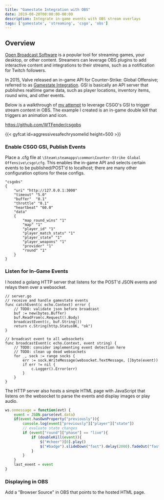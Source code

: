 ```yaml
---
title: "Gamestate Integration with OBS"
date: 2019-08-20T00:00:00-00:00
description: Integrate in-game events with OBS stream overlays
tags: ['gamestate', 'streaming', 'csgo', 'obs']
---
```


## Overview

[Open Broadcast Software](https://obsproject.com/) is a popular tool for streaming games, your desktop, or other content. Streamers can leverage OBS plugins to add interactive content and integrations to their streams, such as a notification for Twitch followers.

In 2015, Valve released an in-game API for Counter-Strike: Global Offensive; referred to as [Gamestate Integration](https://developer.valvesoftware.com/wiki/Counter-Strike:_Global_Offensive_Game_State_Integration). GSI is basically an API server that publishes realtime game data, such as player locations, inventory items, round wins, and other events.

Below is a walkthrough of [my attempt](https://github.com/WTFender/csgobs) to leverage CSGO's GSI to trigger stream content in OBS. The example I created is an in-game double kill that triggers an animation and icon.

https://github.com/WTFender/csgobs

{{< gyfcat id=aggressivesafechrysomelid height=500 >}}

### Enable CSGO GSI, Publish Events
Place a .cfg file at `\Steam\steamapps\common\Counter-Strike Global Offensive\csgo\cfg`. This enables the in-game API and selects certain events to be published/POST'd to localhost; there are many other configuration options for these configs.
```text
"csgobs"
{
    "uri" "http://127.0.0.1:3000"
    "timeout" "5.0"
    "buffer"  "0.1"
    "throttle" "0.1"
    "heartbeat" "60.0"
    "data"
    {
        "map_round_wins" "1"
        "map" "1"
        "player_id" "1"
        "player_match_stats" "1"
        "player_state" "1"
        "player_weapons" "1"
        "provider" "1"
        "round" "1"
    }
}
```

### Listen for In-Game Events
I hosted a golang HTTP server that listens for the POST'd JSON events and relays them over a websocket.
```golang
// server.go
// receive and handle gamestate events
func catchEvent(c echo.Context) error {
	// TODO: validate json before broadcast
	buf := new(bytes.Buffer)
	buf.ReadFrom(c.Request().Body)
	broadcastEvent(c, buf.String())
	return c.String(http.StatusOK, "ok")
}

// broadcast event to all websockets
func broadcastEvent(c echo.Context, event string) {
	// TODO: consider implementing event detection here
	// TODO: clean up dead websockets
	for _, sock := range socks {
		err := sock.WriteMessage(websocket.TextMessage, []byte(event))
		if err != nil {
			c.Logger().Error(err)
		}
	}
}
```

The HTTP server also hosts a simple HTML page with JavaScript that listens on the websocket to parse the events and display images or play audio.
```javascript
ws.onmessage = function(evt) {
    event = JSON.parse(evt.data)
    if(event.hasOwnProperty("previously")){
        console.log(event["previously"]["player"]["state"])
        // evaluate state changes
        if (event["round"]["phase"] == "live"){
            if (doubleKill(event)){
                $("#cheer")[0].play()
                $("#badge").slideDown("fast").delay(2000).fadeOut("fast")
            }
        }
    }
    last_event = event
}
```

### Displaying in OBS
Add a "Browser Source" in OBS that points to the hosted HTML page.
